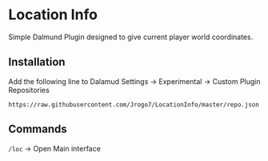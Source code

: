 # Location Info

Simple Dalmund Plugin designed to give current player world coordinates.

## Installation 

Add the following line to Dalamud Settings -> Experimental -> Custom Plugin Repositories 

```
https://raw.githubusercontent.com/Jrogo7/LocationInfo/master/repo.json
```

## Commands 

`/loc` -> Open Main interface  

